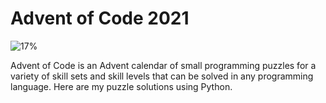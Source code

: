 # Advent of Code 2021 
![17%](https://progress-bar.dev/17)

Advent of Code is an Advent calendar of small programming puzzles for a variety of skill sets and skill levels that can be solved in any programming language. Here are my puzzle solutions using Python.
